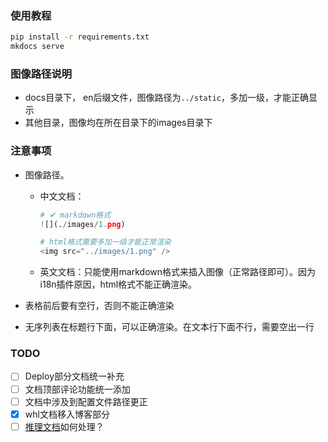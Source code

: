 ### 使用教程

```bash
pip install -r requirements.txt
mkdocs serve
```

### 图像路径说明

- docs目录下， en后缀文件，图像路径为`../static`，多加一级，才能正确显示
- 其他目录，图像均在所在目录下的images目录下

### 注意事项

- 图像路径。
  - 中文文档：

    ```python
    # ✔ markdown格式
    ![](./images/1.png)

    # html格式需要多加一级才能正常渲染
    <img src="../images/1.png" />
    ```

  - 英文文档：只能使用markdown格式来插入图像（正常路径即可）。因为i18n插件原因，html格式不能正确渲染。

- 表格前后要有空行，否则不能正确渲染
- 无序列表在标题行下面，可以正确渲染。在文本行下面不行，需要空出一行

### TODO

- [ ] Deploy部分文档统一补充
- [ ] 文档顶部评论功能统一添加
- [ ] 文档中涉及到配置文件路径更正
- [x] whl文档移入博客部分
- [ ] [推理文档](https://github.com/PaddlePaddle/PaddleOCR/blob/main/doc/doc_ch/inference_ppocr.md)如何处理？
